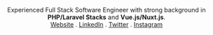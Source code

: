 <p align="center">
  <p align="center">
    Experienced Full Stack Software Engineer with strong background in <strong title="PHP/Laravel">PHP/Laravel Stacks</strong> and <strong title="Vue.js/Nuxt.js">Vue.js/Nuxt.js</strong>.
    <br/>
    <a href="https://mouadziani.com?ref=github">Website</a> .
    <a href="https://linkedin.com/in/mouad-ziani/">LinkedIn</a> .
    <a href="https://twitter.com/_mouad_ziani">Twitter</a> .
    <a href="https://instagram.com/mouadziani.js">Instagram</a>
  </p>
</p>
